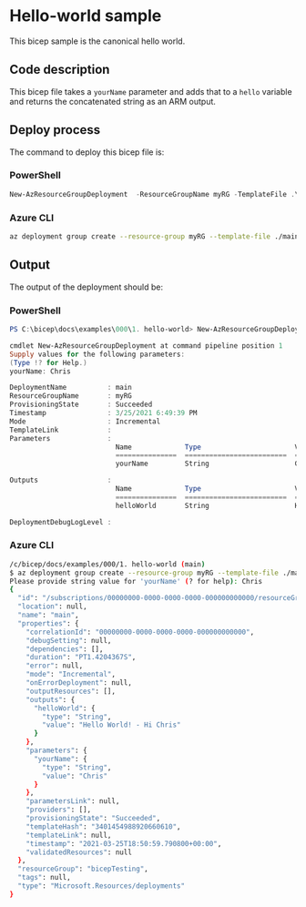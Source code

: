 # Hello-world sample
This bicep sample is the canonical hello world.

## Code description
This bicep file takes a `yourName` parameter and adds that to a `hello` variable and
returns the concatenated string as an ARM output.

## Deploy process
The command to deploy this bicep file is:

### PowerShell
``` PowerShell
New-AzResourceGroupDeployment  -ResourceGroupName myRG -TemplateFile .\main.bicep
```

### Azure CLI
``` Bash
az deployment group create --resource-group myRG --template-file ./main.bicep
```


## Output
The output of the deployment should be:

### PowerShell
``` PowerShell
PS C:\bicep\docs\examples\000\1. hello-world> New-AzResourceGroupDeployment -ResourceGroupName myRG -TemplateFile .\main.bicep

cmdlet New-AzResourceGroupDeployment at command pipeline position 1
Supply values for the following parameters:
(Type !? for Help.)
yourName: Chris

DeploymentName          : main
ResourceGroupName       : myRG
ProvisioningState       : Succeeded
Timestamp               : 3/25/2021 6:49:39 PM
Mode                    : Incremental
TemplateLink            :
Parameters              :
                          Name             Type                       Value
                          ===============  =========================  ==========
                          yourName         String                     Chris

Outputs                 :
                          Name             Type                       Value
                          ===============  =========================  ==========
                          helloWorld       String                     Hello World! - Hi Chris

DeploymentDebugLogLevel :
```

### Azure CLI
``` Bash
/c/bicep/docs/examples/000/1. hello-world (main)
$ az deployment group create --resource-group myRG --template-file ./main.bicep
Please provide string value for 'yourName' (? for help): Chris
{
  "id": "/subscriptions/00000000-0000-0000-0000-000000000000/resourceGroups/myRG/providers/Microsoft.Resources/deployments/main",
  "location": null,
  "name": "main",
  "properties": {
    "correlationId": "00000000-0000-0000-0000-000000000000",
    "debugSetting": null,
    "dependencies": [],
    "duration": "PT1.4204367S",
    "error": null,
    "mode": "Incremental",
    "onErrorDeployment": null,
    "outputResources": [],
    "outputs": {
      "helloWorld": {
        "type": "String",
        "value": "Hello World! - Hi Chris"
      }
    },
    "parameters": {
      "yourName": {
        "type": "String",
        "value": "Chris"
      }
    },
    "parametersLink": null,
    "providers": [],
    "provisioningState": "Succeeded",
    "templateHash": "3401454988920660610",
    "templateLink": null,
    "timestamp": "2021-03-25T18:50:59.790800+00:00",
    "validatedResources": null
  },
  "resourceGroup": "bicepTesting",
  "tags": null,
  "type": "Microsoft.Resources/deployments"
}

```
